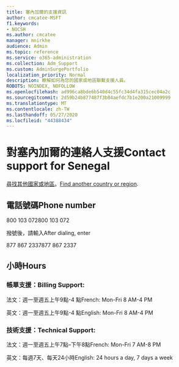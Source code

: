 ```yaml
---
title: 塞內加爾的支援資訊
author: cmcatee-MSFT
f1.keywords:
- NOCSH
ms.author: cmcatee
manager: mnirkhe
audience: Admin
ms.topic: reference
ms.service: o365-administration
ms.collection: Adm_Support
ms.custom: AdminSurgePortfolio
localization_priority: Normal
description: 瞭解如何為您的國家或地區聯繫支援人員。
ROBOTS: NOINDEX, NOFOLLOW
ms.openlocfilehash: ad996ca8bde6b540d4c55fc34d4fa315cec04a2c
ms.sourcegitcommit: 2d59b24b877487f3b84aefdc7b1e200a21009999
ms.translationtype: MT
ms.contentlocale: zh-TW
ms.lasthandoff: 05/27/2020
ms.locfileid: "44388434"
---
```

# <a name="contact-support-for-senegal"></a><span data-ttu-id="2d355-103">對塞內加爾的連絡人支援</span><span class="sxs-lookup"><span data-stu-id="2d355-103">Contact support for Senegal</span></span>

<span data-ttu-id="2d355-104">[尋找其他國家或地區](../contact-support-for-business-products.md)。</span><span class="sxs-lookup"><span data-stu-id="2d355-104">[Find another country or region](../contact-support-for-business-products.md).</span></span>

## <a name="phone-number"></a><span data-ttu-id="2d355-105">電話號碼</span><span class="sxs-lookup"><span data-stu-id="2d355-105">Phone number</span></span>
<span data-ttu-id="2d355-106">800 103 072</span><span class="sxs-lookup"><span data-stu-id="2d355-106">800 103 072</span></span>

<span data-ttu-id="2d355-107">撥號後，請輸入</span><span class="sxs-lookup"><span data-stu-id="2d355-107">After dialing, enter</span></span>

<span data-ttu-id="2d355-108">877 867 2337</span><span class="sxs-lookup"><span data-stu-id="2d355-108">877 867 2337</span></span>

## <a name="hours"></a><span data-ttu-id="2d355-109">小時</span><span class="sxs-lookup"><span data-stu-id="2d355-109">Hours</span></span>
### <a name="billing-support"></a><span data-ttu-id="2d355-110">帳單支援：</span><span class="sxs-lookup"><span data-stu-id="2d355-110">Billing Support:</span></span>

<span data-ttu-id="2d355-111">法文：週一至週五上午9點-4 點</span><span class="sxs-lookup"><span data-stu-id="2d355-111">French: Mon-Fri 8 AM-4 PM</span></span>

<span data-ttu-id="2d355-112">英文：週一至週五上午9點-4 點</span><span class="sxs-lookup"><span data-stu-id="2d355-112">English: Mon-Fri 8 AM-4 PM</span></span>

### <a name="technical-support"></a><span data-ttu-id="2d355-113">技術支援：</span><span class="sxs-lookup"><span data-stu-id="2d355-113">Technical Support:</span></span>

<span data-ttu-id="2d355-114">法文：週一至週五上午7點–下午8點</span><span class="sxs-lookup"><span data-stu-id="2d355-114">French: Mon-Fri 7 AM-8 PM</span></span>

<span data-ttu-id="2d355-115">英文：每週7天、每天24小時</span><span class="sxs-lookup"><span data-stu-id="2d355-115">English: 24 hours a day, 7 days a week</span></span>

